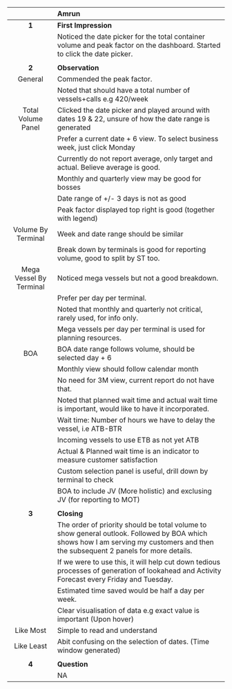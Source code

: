 |         |      Amrun  |
| :---:                     |:----              |
|**1**                    | **First Impression**  |
|                         | Noticed the date picker for the total container volume and peak factor on the dashboard. Started to click the date picker. |
|                         | |
|**2**                    | **Observation** |
| General                 | Commended the peak factor. |
|                         | Noted that should have a total number of vessels+calls e.g 420/week |
| Total Volume Panel      | Clicked the date picker and played around with dates 19 & 22, unsure of how the date range is generated |
|                         | Prefer a current date + 6 view. To select business week, just click Monday |
|                         | Currently do not report average, only target and actual. Believe average is good. |
|                         | Monthly and quarterly view may be good for bosses|
|                         | Date range of +/- 3 days is not as good |
|                         | Peak factor displayed top right is good (together with legend) |
| Volume By Terminal      | Week and date range should be similar |
|                          | Break down by terminals is good for reporting volume, good to split by ST too. |
| Mega Vessel By Terminal  | Noticed mega vessels but not a good breakdown. |
|                          | Prefer per day per terminal. |
|                          | Noted that monthly and quarterly not critical, rarely used, for info only.  |
|                          | Mega vessels per day per terminal is used for planning resources. |
| BOA                      | BOA date range follows volume, should be selected day + 6|
|                          | Monthly view should follow calendar month |
|                          | No need for 3M view, current report do not have that. |
|                          | Noted that planned wait time and actual wait time is important, would like to have it incorporated. |
|                          | Wait time: Number of hours we have to delay the vessel, i.e ATB-BTR |
|                          | Incoming vessels to use ETB as not yet ATB |
|                          | Actual & Planned wait time is an indicator to measure customer satisfaction |
|                          | Custom selection panel is useful, drill down by terminal to check |
|                          | BOA to include JV (More holistic) and exclusing JV (for reporting to MOT) |
|                         | |
|**3**                      | **Closing** |
| | The order of priority should be total volume to show general outlook. Followed by BOA which shows how I am serving my customers and then the subsequent 2 panels for more details. |
| | If we were to use this, it will help cut down tedious processes of generation of lookahead and Activity Forecast every Friday and Tuesday. |
| | Estimated time saved would be half a day per week. |
| | Clear visualisation of data e.g exact value is important (Upon hover) |
|Like Most | Simple to read and understand  |
|Like Least |  Abit confusing on the selection of dates. (Time window generated) |
|                         | |
|**4**   | **Question** |
| | NA |
